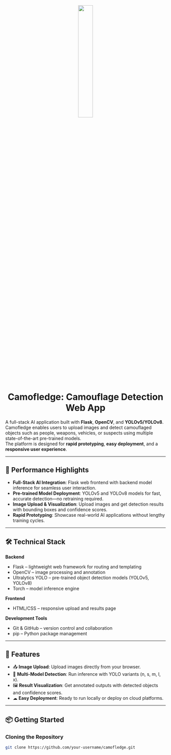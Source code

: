 <div align="center">
<img width="30%" src="https://user-images.githubusercontent.com/72341453/134747028-7e2d90cc-a92f-4f66-815e-54a0d50cca54.PNG">

# Camofledge: Camouflage Detection Web App

</div>

A full-stack AI application built with **Flask**, **OpenCV**, and **YOLOv5/YOLOv8**.  
Camofledge enables users to upload images and detect camouflaged objects such as people, weapons, vehicles, or suspects using multiple state-of-the-art pre-trained models.  
The platform is designed for **rapid prototyping**, **easy deployment**, and a **responsive user experience**.

---

## 🎯 Performance Highlights

- **Full-Stack AI Integration**: Flask web frontend with backend model inference for seamless user interaction.
- **Pre-trained Model Deployment**: YOLOv5 and YOLOv8 models for fast, accurate detection—no retraining required.
- **Image Upload & Visualization**: Upload images and get detection results with bounding boxes and confidence scores.
- **Rapid Prototyping**: Showcase real-world AI applications without lengthy training cycles.

---

## 🛠️ Technical Stack

**Backend**

- Flask – lightweight web framework for routing and templating
- OpenCV – image processing and annotation
- Ultralytics YOLO – pre-trained object detection models (YOLOv5, YOLOv8)
- Torch – model inference engine

**Frontend**

- HTML/CSS – responsive upload and results page

**Development Tools**

- Git & GitHub – version control and collaboration
- pip – Python package management

---

## 🚀 Features

- 📤 **Image Upload**: Upload images directly from your browser.
- 🤖 **Multi-Model Detection**: Run inference with YOLO variants (n, s, m, l, x).
- 🖼 **Result Visualization**: Get annotated outputs with detected objects and confidence scores.
- ☁ **Easy Deployment**: Ready to run locally or deploy on cloud platforms.

---

## 📦 Getting Started

### Cloning the Repository

```bash
git clone https://github.com/your-username/camofledge.git
```
